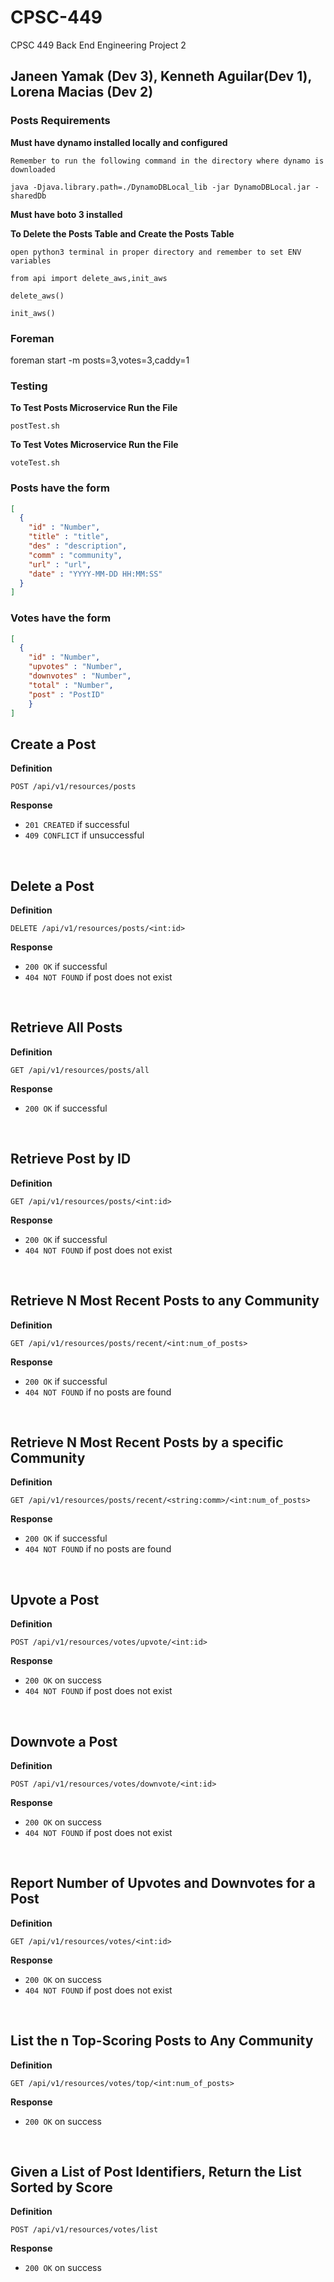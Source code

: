 
# CPSC-449
CPSC 449 Back End Engineering Project 2
## Janeen Yamak (Dev 3), Kenneth Aguilar(Dev 1), Lorena Macias (Dev 2)

### Posts Requirements

**Must have dynamo installed locally and configured**

`Remember to run the following command in the directory where dynamo is downloaded`

`java -Djava.library.path=./DynamoDBLocal_lib -jar DynamoDBLocal.jar -sharedDb `

**Must have boto 3 installed**

**To Delete the Posts Table and Create the Posts Table**

`open python3 terminal in proper directory and remember to set ENV variables`

`from api import delete_aws,init_aws`

`delete_aws()`

`init_aws()`

### Foreman 
foreman start -m posts=3,votes=3,caddy=1

### Testing 

**To Test Posts Microservice Run the File**

`postTest.sh`

**To Test Votes Microservice Run the File**

`voteTest.sh`

### Posts have the form 
```json
[
  {
    "id" : "Number",
    "title" : "title",
    "des" : "description",
    "comm" : "community",
    "url" : "url",
    "date" : "YYYY-MM-DD HH:MM:SS"
  }
]
```  
### Votes have the form 
``` json 
[
  {
    "id" : "Number",
    "upvotes" : "Number",
    "downvotes" : "Number",
    "total" : "Number",
    "post" : "PostID"
    }
]
```
## Create a Post
**Definition**

`POST /api/v1/resources/posts`

**Response**
- `201 CREATED` if successful 
- `409 CONFLICT` if unsuccessful 
<p>&nbsp;</p>


## Delete a Post
**Definition**

`DELETE /api/v1/resources/posts/<int:id>`

**Response**
- `200 OK` if successful 
- `404 NOT FOUND` if post does not exist 
<p>&nbsp;</p>


## Retrieve All Posts
**Definition**

`GET /api/v1/resources/posts/all`

**Response**
- `200 OK` if successful 
<p>&nbsp;</p>


## Retrieve Post by ID
**Definition**

`GET /api/v1/resources/posts/<int:id>`

**Response**
- `200 OK` if successful 
- `404 NOT FOUND` if post does not exist   
<p>&nbsp;</p>


## Retrieve N Most Recent Posts to any Community 
**Definition**

`GET /api/v1/resources/posts/recent/<int:num_of_posts>`

**Response**
- `200 OK` if successful 
- `404 NOT FOUND` if no posts are found
<p>&nbsp;</p>

## Retrieve N Most Recent Posts by a specific Community 
**Definition**

`GET /api/v1/resources/posts/recent/<string:comm>/<int:num_of_posts>`

**Response**
- `200 OK` if successful 
- `404 NOT FOUND` if no posts are found
<p>&nbsp;</p>

## Upvote a Post
**Definition**

`POST /api/v1/resources/votes/upvote/<int:id>`

**Response**
- `200 OK` on success
- `404 NOT FOUND` if post does not exist
<p>&nbsp;</p>

## Downvote a Post
**Definition**

`POST /api/v1/resources/votes/downvote/<int:id>`

**Response**
- `200 OK` on success
- `404 NOT FOUND` if post does not exist
<p>&nbsp;</p>

## Report Number of Upvotes and Downvotes for a Post
**Definition**

`GET /api/v1/resources/votes/<int:id>`

**Response**
- `200 OK` on success
- `404 NOT FOUND` if post does not exist
<p>&nbsp;</p>

## List the n Top-Scoring Posts to Any Community
**Definition**

`GET /api/v1/resources/votes/top/<int:num_of_posts>`

**Response**
- `200 OK` on success
<p>&nbsp;</p>

## Given a List of Post Identifiers, Return the List Sorted by Score
**Definition**

`POST /api/v1/resources/votes/list`

**Response**
- `200 OK` on success
<p>&nbsp;</p>
